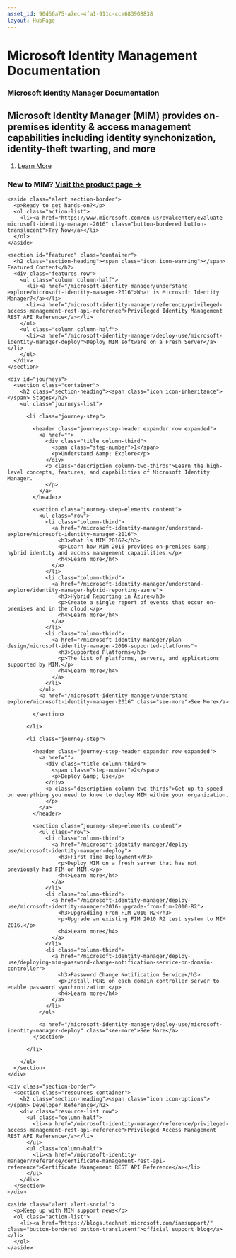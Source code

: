 ```yaml
---
asset_id: 90d66a75-a7ec-4fa1-911c-cce683908838
layout: HubPage
---
```

# Microsoft Identity Management Documentation
<article id="main">
    <section id="hero-content">
      <h1>Microsoft Identity Manager Documentation</h1>
      <h2>Microsoft Identity Manager (MIM) provides on-premises identity &amp; access management capabilities including identity synchonization, identity-theft twarting, and more</h2>
      <ol id="actions" class="action-list">
        <li><a href="" class="button button-bordered">Learn More</a></li>
      </ol>
      <h3>New to MIM? <a href="http://www.microsoft.com/en-us/server-cloud/products/microsoft-identity-manager/">Visit the product page &rarr;</a></h3>
    </section>

    <aside class="alert section-border">
      <p>Ready to get hands-on?</p>
      <ol class="action-list">
        <li><a href="https://www.microsoft.com/en-us/evalcenter/evaluate-microsoft-identity-manager-2016" class="button-bordered button-translucent">Try Now</a></li>
      </ol>
    </aside>

    <section id="featured" class="container">
      <h2 class="section-heading"><span class="icon icon-warning"></span> Featured Content</h2>
      <div class="features row">
        <ul class="column column-half">
          <li><a href="/microsoft-identity-manager/understand-explore/microsoft-identity-manager-2016">What is Microsoft Identity Manager?</a></li>
          <li><a href="/microsoft-identity-manager/reference/privileged-access-management-rest-api-reference">Privileged Identity Management REST API Reference</a></li>
        </ul>
        <ul class="column column-half">
          <li><a href="/microsoft-identity-manager/deploy-use/microsoft-identity-manager-deploy">Deploy MIM software on a Fresh Server</a></li>
        </ul>
      </div>
    </section>

    <div id="journeys">
      <section class="container">
        <h2 class="section-heading"><span class="icon icon-inheritance"></span> Stages</h2>
        <ul class="journeys-list">

          <li class="journey-step">

            <header class="journey-step-header expander row expanded">
              <a href="">
                <div class="title column-third">
                  <span class="step-number">1</span>
                  <p>Understand &amp; Explore</p>
                </div>
                <p class="description column-two-thirds">Learn the high-level concepts, features, and capabilities of Microsoft Identity Manager.
                </p>
              </a>
            </header>

            <section class="journey-step-elements content">
              <ul class="row">
                <li class="column-third">
                  <a href="/microsoft-identity-manager/understand-explore/microsoft-identity-manager-2016">
                    <h3>What is MIM 2016?</h3>
                    <p>Learn how MIM 2016 provides on-premises &amp; hybrid identity and access management capabilities.</p>
                    <h4>Learn more</h4>
                  </a>
                </li>
                <li class="column-third">
                  <a href="/microsoft-identity-manager/understand-explore/identity-manager-hybrid-reporting-azure">
                    <h3>Hybrid Reporting in Azure</h3>
                    <p>Create a single report of events that occur on-premises and in the cloud.</p>
                    <h4>Learn more</h4>
                  </a>
                </li>
                <li class="column-third">
                  <a href="/microsoft-identity-manager/plan-design/microsoft-identity-manager-2016-supported-platforms">
                    <h3>Supported Platforms</h3>
                    <p>The list of platforms, servers, and applications supported by MIM.</p>
                    <h4>Learn more</h4>
                  </a>
                </li>
              </ul>
              <a href="/microsoft-identity-manager/understand-explore/microsoft-identity-manager-2016" class="see-more">See More</a>
              
            </section>

          </li>

          <li class="journey-step">

            <header class="journey-step-header expander row expanded">
              <a href="">
                <div class="title column-third">
                  <span class="step-number">2</span>
                  <p>Deploy &amp; Use</p>
                </div>
                <p class="description column-two-thirds">Get up to speed on everything you need to know to deploy MIM within your organization.
                </p>
              </a>
            </header>

            <section class="journey-step-elements content">
              <ul class="row">
                <li class="column-third">
                  <a href="/microsoft-identity-manager/deploy-use/microsoft-identity-manager-deploy">
                    <h3>First Time Deployment</h3>
                    <p>Deploy MIM on a fresh server that has not previously had FIM or MIM.</p>
                    <h4>Learn more</h4>
                  </a>
                </li>
                <li class="column-third">
                  <a href="/microsoft-identity-manager/deploy-use/microsoft-identity-manager-2016-upgrade-from-fim-2010-R2">
                    <h3>Upgradiing From FIM 2010 R2</h3>
                    <p>Upgrade an existing FIM 2010 R2 test system to MIM 2016.</p>
                    <h4>Learn more</h4>
                  </a>
                </li>
                <li class="column-third">
                  <a href="/microsoft-identity-manager/deploy-use/deploying-mim-password-change-notification-service-on-domain-controller">
                    <h3>Password Change Notification Service</h3>
                    <p>Install PCNS on each domain controller server to enable password synchronization.</p>
                    <h4>Learn more</h4>
                  </a>
                </li>
              </ul>

              <a href="/microsoft-identity-manager/deploy-use/microsoft-identity-manager-deploy" class="see-more">See More</a>
            </section>

          </li>

        </ul>
      </section>
    </div>

    <div class="section-border">
      <section class="resources container">
        <h2 class="section-heading"><span class="icon icon-options"></span> Developer Reference</h2>
        <div class="resource-list row">
          <ul class="column-half">
            <li><a href="/microsoft-identity-manager/reference/privileged-access-management-rest-api-reference">Privileged Access Management REST API Reference</a></li>
          </ul>
          <ul class="column-half">
            <li><a href="/microsoft-identity-manager/reference/certificate-management-rest-api-reference">Certificate Management REST API Reference</a></li>
          </ul>
        </div>
      </section>
    </div>

    <aside class="alert alert-social">
      <p>Keep up with MIM support news</p>
      <ol class="action-list">
        <li><a href="https://blogs.technet.microsoft.com/iamsupport/" class="button-bordered button-translucent">official support blog</a></li>
      </ol>
    </aside>
</article>
